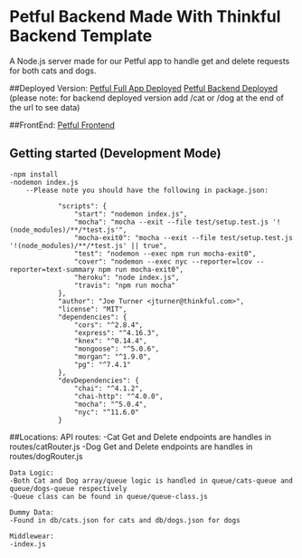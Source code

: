 # Petful Backend Made With Thinkful Backend Template

A Node.js server made for our Petful app to handle get and delete requests for both cats and dogs.

##Deployed Version: 
[Petful Full App Deployed](http://dazzling-kirch-250b9b.netlify.com/)
[Petful Backend Deployed](https://petful-megan-ray.herokuapp.com/)
(please note: for backend deployed version add /cat or /dog at the end of the url to see data)


##FrontEnd:
[Petful Frontend](https://github.com/thinkful-ei19/Megan-Ray-Petful-Client)


## Getting started (Development Mode)
    -npm install
    -nodemon index.js
        --Please note you should have the following in package.json:

                "scripts": {
                    "start": "nodemon index.js",
                    "mocha": "mocha --exit --file test/setup.test.js '!(node_modules)/**/*test.js'",
                    "mocha-exit0": "mocha --exit --file test/setup.test.js '!(node_modules)/**/*test.js' || true",
                    "test": "nodemon --exec npm run mocha-exit0",
                    "cover": "nodemon --exec nyc --reporter=lcov --reporter=text-summary npm run mocha-exit0",
                    "heroku": "node index.js",
                    "travis": "npm run mocha"
                },
                "author": "Joe Turner <jturner@thinkful.com>",
                "license": "MIT",
                "dependencies": {
                    "cors": "^2.8.4",
                    "express": "^4.16.3",
                    "knex": "^0.14.4",
                    "mongoose": "^5.0.6",
                    "morgan": "^1.9.0",
                    "pg": "^7.4.1"
                },
                "devDependencies": {
                    "chai": "^4.1.2",
                    "chai-http": "^4.0.0",
                    "mocha": "^5.0.4",
                    "nyc": "^11.6.0"
                }
    
##Locations:
    API routes:
    -Cat Get and Delete endpoints are handles in routes/catRouter.js
    -Dog Get and Delete endpoints are handles in routes/dogRouter.js

    Data Logic:
    -Both Cat and Dog array/queue logic is handled in queue/cats-queue and queue/dogs-queue respectively
    -Queue class can be found in queue/queue-class.js

    Dummy Data:
    -Found in db/cats.json for cats and db/dogs.json for dogs

    Middlewear:
    -index.js